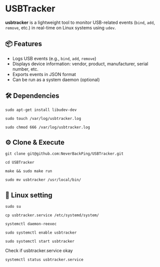 # USBTracker #

**usbtracker** is a lightweight tool to monitor USB-related events (`bind`, `add`, `remove`, etc.) in real-time on Linux systems using `udev`.

## 📦 Features

- Logs USB events (e.g., `bind`, `add`, `remove`)
- Displays device information: vendor, product, manufacturer, serial number, etc.
- Exports events in JSON format
- Can be run as a system daemon (optional)

## 🛠️ Dependencies

```
sudo apt-get install libudev-dev
```
```
sudo touch /var/log/usbtracker.log
```
```
sudo chmod 666 /var/log/usbtracker.log
```

## ⚙️ Clone & Execute

```
git clone git@github.com:NeverBackPing/USBTracker.git
```

```
cd USBTracker
```

```
make && sudo make run
```
```
sudo mv usbtracker /usr/local/bin/
```
## 🐧 Linux setting
```
sudo su
```
```
cp usbtracker.service /etc/systemd/system/
```
```
systemctl daemon-reexec
```
```
sudo systemctl enable usbtracker
```
```
sudo systemctl start usbtracker
````
Check if usbtracker.service okay
```
systemctl status usbtracker.service
````
